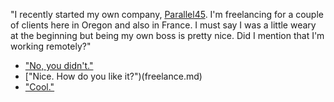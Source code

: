"I recently started my own company, [Parallel45](https://parallel45.io/). I'm freelancing for a couple of clients here in Oregon and also in France. I must say I was a little weary at the beginning but being my own boss is pretty nice. Did I mention that I'm working remotely?"

- ["No, you didn't."](remote.md)
- ["Nice. How do you like it?")(freelance.md)
- ["Cool."](questions.md)
